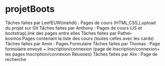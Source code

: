 # projetBoots
Tâches faites par LeefEUW(mehdi) : Pages de cours (HTML,CSS,),upload du projet sur Git
Tâches faites par Anthony : Pages de cours (JS et bootstrap),link des pages entre elles 
Tâches faites par Pathei-kosmos:Pages contenant la liste des cours (toutes celles avec les cards)
Tâches faites par Amin : Pages Formulaire
Tâches faites par Thomas : Page formulaire envoyé + Inscription/connexion (page de Inscription/connexion+ les pages Inscription/connexion Réussies)
Tâches faites par Alix : Page de recherche
